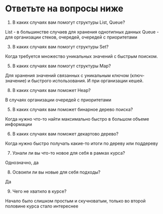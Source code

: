 # Ответьте на вопросы ниже

1. В каких случаях вам помогут структуры List, Queue?
   
List - в большинстве случаев для хранения однотипных данных
Queue - для организации стеков, очередей, очередей с приоритетами

3. В каких случаях вам помогут структуры Set?
   
Когда требуется множество уникальных значений с быстрым поиском.

5. В каких случаях вам помогут структуры Map?

Для хранения значений связанных с уникальным ключом (ключ-значение) и быстрого использования.
И при организации кешей.

8. В каких случаях вам поможет Heap?

В случаях организации очередей с приоритетами

5. В каких случаях вам поможет бинарное дерево поиска?

Когда нужно что-то найти максимально быстро в большом объеме информации

6. В каких случаях вам поможет декартово дерево?

Когда нужно быстро получать какие-то итоги по дереву или поддереву

7. Узнали ли вы что-то новое для себя в рамках курса?

Однозначно, да


8. Освоили ли вы новые для себя подходы?

Да

9. Чего не хватило в курсе?

Начало было слишком простым и скучноватым, только во второй половине курса стало интереснее
